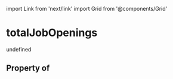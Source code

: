 import Link from 'next/link'
import Grid from '@components/Grid'

# totalJobOpenings

undefined

## Property of



